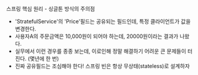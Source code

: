 스프링 핵심 원리 - 싱글톤 방식의 주의점
* 'StratefulService'의 'Price'필드는 공유되는 필드인데, 특정 클라이언트가 값을 변경한다. 
* 사용자A의 주문금액은 10,000원이 되어야 하는데, 20000원이라는 결과가 나왔다. 
* 실무에서 이런 경우를 종종 보는데, 이로인해 정말 해결하기 어려운 큰 문제들이 터진다. (몇년에 한 번)
* 진짜 공유필드는 조심해야 한다! 스프링 빈은 항상 무상태(stateless)로 설계하자
